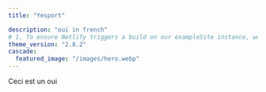 ```yaml
---
title: "Yesport"

description: "oui in french"
# 1. To ensure Netlify triggers a build on our exampleSite instance, we need to change a file in the exampleSite directory.
theme_version: "2.8.2"
cascade:
  featured_image: "/images/hero.webp"
---
```


Ceci est un oui
